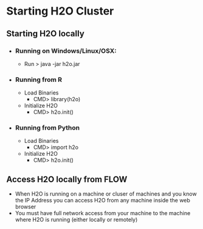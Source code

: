 # Starting H2O Cluster #

## Starting H2O locally ##
 - ### Running on Windows/Linux/OSX: ###
   - Run > java -jar h2o.jar
 - ### Running from R ###
   - Load Binaries
     - CMD> library(h2o)
   - Initialize H2O
     - CMD> h2o.init()     
 - ### Running from Python ###
   - Load Binaries
     - CMD> import h2o
   - Initialize H2O
     - CMD> h2o.init()   
     
## Access H2O locally from FLOW ##
 - When H2O is running on a machine or cluser of machines and you know the IP Address you can access H2O from any machine inside the web browser
 - You must have full network access from your machine to the machine where H2O is running (either locally or remotely)
